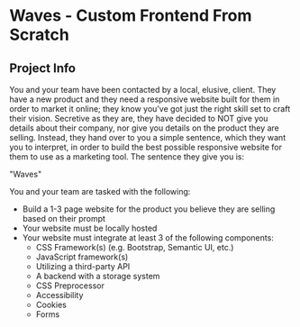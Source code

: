 # Waves - Custom Frontend From Scratch

## Project Info

You and your team have been contacted by a local, elusive, client. They have a new product and they need a responsive website built for them in order to market it online; they know you’ve got just the right skill set to craft their vision. Secretive as they are, they have decided to NOT give you details about their company, nor give you details on the product they are selling. Instead, they hand over to you a simple sentence, which they want you to interpret, in order to build the best possible responsive website for them to use as a marketing tool. The sentence they give you is:

"Waves"

You and your team are tasked with the following:

- Build a 1-3 page website for the product you believe they are selling based on their prompt
- Your website must be locally hosted
- Your website must integrate at least 3 of the following components:
	- CSS Framework(s) (e.g. Bootstrap, Semantic UI, etc.)
	- JavaScript framework(s)
	- Utilizing a third-party API
	- A backend with a storage system
	- CSS Preprocessor
	- Accessibility
	- Cookies
	- Forms
